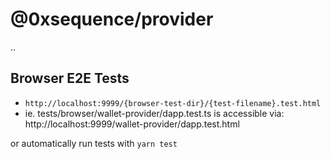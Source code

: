 @0xsequence/provider
====================

..

## Browser E2E Tests

* `http://localhost:9999/{browser-test-dir}/{test-filename}.test.html`
* ie. tests/browser/wallet-provider/dapp.test.ts is accessible via: http://localhost:9999/wallet-provider/dapp.test.html

or automatically run tests with `yarn test`
